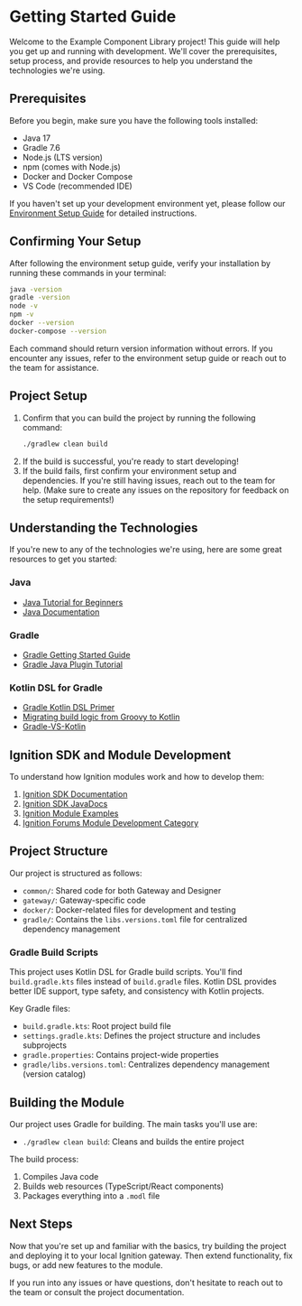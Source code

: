 # Getting Started Guide

Welcome to the Example Component Library project! This guide will help you get up and running with development. We'll cover the prerequisites, setup process, and provide resources to help you understand the technologies we're using.

## Prerequisites

Before you begin, make sure you have the following tools installed:

- Java 17
- Gradle 7.6
- Node.js (LTS version)
- npm (comes with Node.js)
- Docker and Docker Compose
- VS Code (recommended IDE)

If you haven't set up your development environment yet, please follow our [Environment Setup Guide](environment-setup.md) for detailed instructions.

## Confirming Your Setup

After following the environment setup guide, verify your installation by running these commands in your terminal:

```bash
java -version
gradle -version
node -v
npm -v
docker --version
docker-compose --version
```

Each command should return version information without errors. If you encounter any issues, refer to the environment setup guide or reach out to the team for assistance.

## Project Setup

1. Confirm that you can build the project by running the following command:
   ```bash
   ./gradlew clean build
   ```
2. If the build is successful, you're ready to start developing!
3. If the build fails, first confirm your environment setup and dependencies. If you're still having issues, reach out to the team for help. (Make sure to create any issues on the repository for feedback on the setup requirements!)

## Understanding the Technologies

If you're new to any of the technologies we're using, here are some great resources to get you started:

### Java
- [Java Tutorial for Beginners](https://www.programiz.com/java-programming)
- [Java Documentation](https://docs.oracle.com/en/java/)

### Gradle
- [Gradle Getting Started Guide](https://docs.gradle.org/current/userguide/getting_started.html)
- [Gradle Java Plugin Tutorial](https://docs.gradle.org/current/userguide/building_java_projects.html)

### Kotlin DSL for Gradle
- [Gradle Kotlin DSL Primer](https://docs.gradle.org/current/userguide/kotlin_dsl.html)
- [Migrating build logic from Groovy to Kotlin](https://docs.gradle.org/current/userguide/migrating_from_groovy_to_kotlin_dsl.html)
- [Gradle-VS-Kotlin](./faq/groovy-vs-kotlin.md)

## Ignition SDK and Module Development

To understand how Ignition modules work and how to develop them:

1. [Ignition SDK Documentation](https://www.sdk-docs.inductiveautomation.com/docs/intro/)
2. [Ignition SDK JavaDocs](https://github.com/inductiveautomation/ignition-sdk-examples/wiki/Javadocs-&-Notable-API-Changes)
3. [Ignition Module Examples](https://github.com/inductiveautomation/ignition-sdk-examples)
4. [Ignition Forums Module Development Category](https://forum.inductiveautomation.com/c/module-development/7)

## Project Structure

Our project is structured as follows:

- `common/`: Shared code for both Gateway and Designer
- `gateway/`: Gateway-specific code
- `docker/`: Docker-related files for development and testing
- `gradle/`: Contains the `libs.versions.toml` file for centralized dependency management

### Gradle Build Scripts

This project uses Kotlin DSL for Gradle build scripts. You'll find `build.gradle.kts` files instead of `build.gradle` files. Kotlin DSL provides better IDE support, type safety, and consistency with Kotlin projects.

Key Gradle files:
- `build.gradle.kts`: Root project build file
- `settings.gradle.kts`: Defines the project structure and includes subprojects
- `gradle.properties`: Contains project-wide properties
- `gradle/libs.versions.toml`: Centralizes dependency management (version catalog)

## Building the Module

Our project uses Gradle for building. The main tasks you'll use are:

- `./gradlew clean build`: Cleans and builds the entire project

The build process:
1. Compiles Java code
2. Builds web resources (TypeScript/React components)
3. Packages everything into a `.modl` file


## Next Steps

Now that you're set up and familiar with the basics, try building the project and deploying it to your local Ignition gateway. Then extend functionality, fix bugs, or add new features to the module.

If you run into any issues or have questions, don't hesitate to reach out to the team or consult the project documentation.
